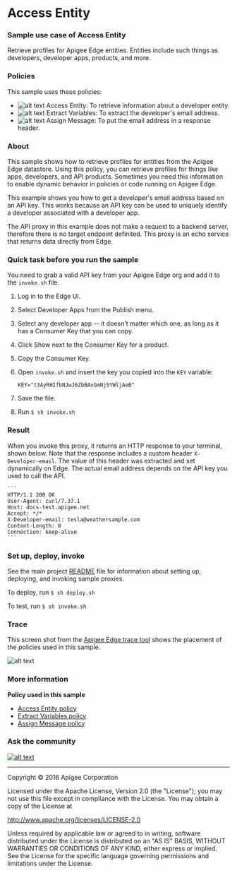 # Access Entity

### Sample use case of Access Entity

Retrieve profiles for Apigee Edge entities. Entities include such things as developers, developer apps, products, and more. 

### Policies 

This sample uses these policies: 

* ![alt text](../../images/icon-access-entity.jpg "Access Entity policy") Access Entity: To retrieve information about a developer entity. 
* ![alt text](../../images/icon_policy_extract-variable.jpg "Extract Variables policy") Extract Variables: To extract the developer's email address.
* ![alt text](../../images/icon-assign-message.jpg "Assign Message policy") Assign Message: To put the email address in a response header.

### About

This sample shows how to retrieve profiles for entities from the Apigee Edge datastore. Using this policy, you can retrieve profiles for things like apps, 
developers, and API products. Sometimes you need this information to enable dynamic behavior in policies or code running on Apigee Edge.

This example shows you how to get a developer's email address based on an API key. This works because an API key can be used to uniquely identify a developer 
associated with a developer app. 

The API proxy in this example does not make a request to a backend server, therefore there is no target endpoint definited. This proxy is an echo service that 
returns data directly from Edge.

### Quick task before you run the sample

You need to grab a valid API key from your Apigee Edge org and add it to the `invoke.sh` file. 

1. Log in to the Edge UI.
2. Select Developer Apps from the Publish menu. 
3. Select any developer app -- it doesn't matter which one, as long as it has a Consumer Key that you can copy. 
4. Click Show next to the Consumer Key for a product. 
5. Copy the Consumer Key. 
6. Open `invoke.sh` and insert the key you copied into the `KEY` variable:

    `KEY="t3AyRHIfbNJwJ6ZbBAxGmNj5YWljAeB"`

7. Save the file. 
8. Run `$ sh invoke.sh`


### Result

When you invoke this proxy, it returns an HTTP response to your terminal, shown below. Note that the response includes a custom header `X-Developer-email`. 
The value of this header was extracted and set dynamically on Edge. The actual email address depends on the API key you used to call the API. 

    ```
    HTTP/1.1 200 OK
    User-Agent: curl/7.37.1
    Host: docs-test.apigee.net
    Accept: */*
    X-Developer-email: tesla@weathersample.com
    Content-Length: 0
    Connection: keep-alive
    ```

### Set up, deploy, invoke

See the main project [README](../../README.md) file for information about setting up, deploying, and invoking sample proxies. 

To deploy, run `$ sh deploy.sh`

To test, run `$ sh invoke.sh`


### Trace

This screen shot from the [Apigee Edge trace tool](http://apigee.com/docs/api-services/content/using-trace-tool-0) shows the placement of the policies used in 
this sample. 

![alt text](../../images/access-entity-trace.png)

### More information

**Policy used in this sample**

* [Access Entity policy](http://apigee.com/docs/api-services/reference/access-entity-policy)
* [Extract Variables policy](http://apigee.com/docs/api-services/reference/extract-variables-policy)
* [Assign Message policy](http://apigee.com/docs/api-services/reference/xml-json-policy)

### Ask the community

[![alt text](../../images/apigee-community.png "Apigee Community is a great place to ask questions and find answers about developing API proxies. ")](https://community.apigee.com?via=github)

---

Copyright © 2016 Apigee Corporation

Licensed under the Apache License, Version 2.0 (the "License"); you may not use
this file except in compliance with the License. You may obtain a copy
of the License at

http://www.apache.org/licenses/LICENSE-2.0

Unless required by applicable law or agreed to in writing, software
distributed under the License is distributed on an "AS IS" BASIS,
WITHOUT WARRANTIES OR CONDITIONS OF ANY KIND, either express or implied.
See the License for the specific language governing permissions and
limitations under the License.
